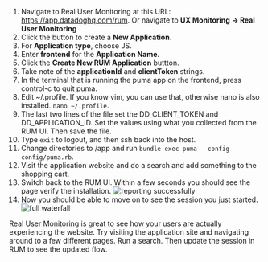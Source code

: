 1.  Navigate to Real User Monitoring at this URL: https://app.datadoghq.com/rum. Or navigate to **UX Monitoring -> Real User Monitoring**
2.  Click the button to create a **New Application**.
3.  For **Application type**, choose JS.
4.  Enter **frontend** for the **Application Name**.
5.  Click the **Create New RUM Application** buttton. 
6.  Take note of the **applicationId** and **clientToken** strings.
7.  In the terminal that is running the puma app on the frontend, press control-c to quit puma.
8.  Edit ~/.profile. If you know vim, you can use that, otherwise nano is also installed. `nano ~/.profile`.
9.  The last two lines of the file set the DD_CLIENT_TOKEN and DD_APPLICATION_ID. Set the values using what you collected from the RUM UI. Then save the file.
10. Type `exit` to logout, and then ssh back into the host. 
11. Change directories to /app and run `bundle exec puma --config config/puma.rb`.
12. Visit the application website and do a search and add something to the shopping cart. 
13. Switch back to the RUM UI. Within a few seconds you should see the page verify the installation. ![reporting successfully](/images/dd-reporting-successfully.png)
14. Now you should be able to move on to see the session you just started. ![full waterfall](/images/dd-full-waterfall.png)

Real User Monitoring is great to see how your users are actually experiencing the website. Try visiting the application site and navigating around to a few different pages. Run a search. Then update the session in RUM to see the updated flow. 